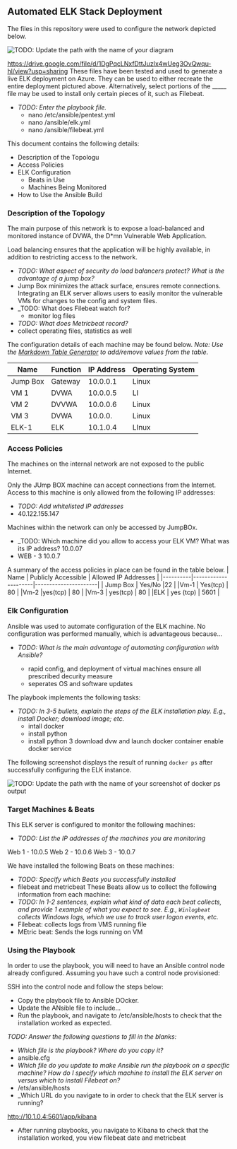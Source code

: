 ## Automated ELK Stack Deployment

The files in this repository were used to configure the network depicted below.

![TODO: Update the path with the name of your diagram](Images/diagram_filename.png)

https://drive.google.com/file/d/1DgPqcLNxfDttJuzIx4wUeg3OvQwqu-hl/view?usp=sharing
These files have been tested and used to generate a live ELK deployment on Azure. They can be used to either recreate the entire deployment pictured above. Alternatively, select portions of the _____ file may be used to install only certain pieces of it, such as Filebeat.

- _TODO: Enter the playbook file._ 
  - nano /etc/ansible/pentest.yml
  - nano /ansible/elk.yml
  - nano /ansible/filebeat.yml

This document contains the following details:
- Description of the Topologu
- Access Policies
- ELK Configuration
  - Beats in Use
  - Machines Being Monitored
- How to Use the Ansible Build


### Description of the Topology

The main purpose of this network is to expose a load-balanced and monitored instance of DVWA, the D*mn Vulnerable Web Application.

Load balancing ensures that the application will be highly available, in addition to restricting access to the network.
- _TODO: What aspect of security do load balancers protect? What is the advantage of a jump box?_
 -  Jump Box minimizes the attack surface, ensures remote connections.
Integrating an ELK server allows users to easily monitor the vulnerable VMs for changes to the config and system files.
- _TODO: What does Filebeat watch for?
  - monitor log files
- _TODO: What does Metricbeat record?_
 -  collect operating files, statistics as well

The configuration details of each machine may be found below.
_Note: Use the [Markdown Table Generator](http://www.tablesgenerator.com/markdown_tables) to add/remove values from the table_.

| Name     | Function | IP Address | Operating System |
|----------|----------|------------|------------------|
| Jump Box | Gateway  | 10.0.0.1   | Linux            |
| VM 1     | DVWA     | 10.0.0.5   | LI               |
| VM 2     | DVVWA    | 10.0.0.6   | Linux            |
| VM 3    | DVWA     | 10.0.0.    | Linux             |
| ELK-1   | ELK       | 10.1.0.4    | LInux
### Access Policies

The machines on the internal network are not exposed to the public Internet.

Only the JUmp BOX machine can accept connections from the Internet. Access to this machine is only allowed from the following IP addresses:
- _TODO: Add whitelisted IP addresses_
 - 40.122.155.147

Machines within the network can only be accessed by JumpBOx.
- _TODO: Which machine did you allow to access your ELK VM? What was its IP address? 10.0.07
 - WEB - 3 10.0.7

A summary of the access policies in place can be found in the table below.
| Name     | Publicly Accessible | Allowed IP Addresses |
|----------|---------------------|----------------------|
| Jump Box | Yes/No              |22                    |
|Vm-1      | Yes(tcp)            |  80                  |
|Vm-2      |yes(tcp)             | 80                   |
|Vm-3      | yes(tcp)            | 80                   |
|ELK      |   yes (tcp)          |     5601             |
### Elk Configuration

Ansible was used to automate configuration of the ELK machine. No configuration was performed manually, which is advantageous because...
- _TODO: What is the main advantage of automating configuration with Ansible?_
        
   - rapid config, and deployment of virtual machines ensure all prescribed decurity measure
   - seperates OS and software updates

The playbook implements the following tasks:
- _TODO: In 3-5 bullets, explain the steps of the ELK installation play. E.g., install Docker; download image; etc._
    - intall docker
   - install python
    - install python 3
download dvw and launch docker container
enable docker service

The following screenshot displays the result of running `docker ps` after successfully configuring the ELK instance.

![TODO: Update the path with the name of your screenshot of docker ps output](Images/docker_ps_output.png)

### Target Machines & Beats
This ELK server is configured to monitor the following machines:
- _TODO: List the IP addresses of the machines you are monitoring_

Web 1 - 10.0.5
Web 2 - 10.0.6
Web 3 - 10.0.7

We have installed the following Beats on these machines:
- _TODO: Specify which Beats you successfully installed_
- filebeat and metricbeat
These Beats allow us to collect the following information from each machine:
- _TODO: In 1-2 sentences, explain what kind of data each beat collects, and provide 1 example of what you expect to see. E.g., `Winlogbeat` collects Windows logs, which we use to track user logon events, etc._
 - Filebeat: collects logs from VMS running file
 - MEtric beat: Sends the logs running on VM
### Using the Playbook
In order to use the playbook, you will need to have an Ansible control node already configured. Assuming you have such a control node provisioned:

SSH into the control node and follow the steps below:
- Copy the playbook file to Ansible DOcker.
- Update the ANsible file to include...
- Run the playbook, and navigate to /etc/ansible/hosts to check that the installation worked as expected.

_TODO: Answer the following questions to fill in the blanks:_
- _Which file is the playbook? Where do you copy it?_
-  ansible.cfg
- _Which file do you update to make Ansible run the playbook on a specific machine? How do I specify which machine to install the ELK server on versus which to install Filebeat on?_
 - /ets/ansible/hosts
- _Which URL do you navigate to in order to check that the ELK server is running?

http://10.1.0.4:5601/app/kibana

 - After running playbooks, you navigate to Kibana to check that the installation worked, you view filebeat date and metricbeat
